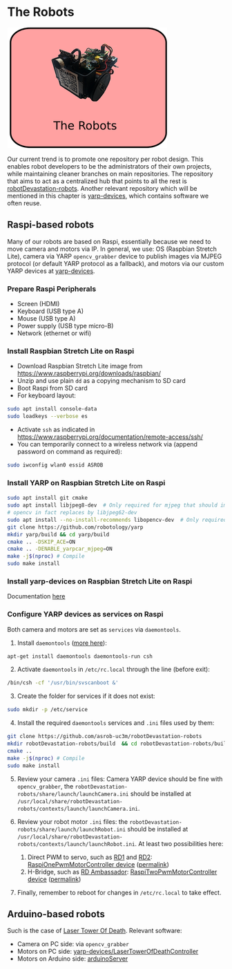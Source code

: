 # The Robots

![The Robots](/assets/the-robot.png)

Our current trend is to promote one repository per robot design. This enables robot developers to be the administrators of their own projects, while maintaining cleaner branches on main repositories. The repository that aims to act as a centralized hub that points to all the rest is [robotDevastation-robots](https://github.com/asrob-uc3m/robotDevastation-robots). Another relevant repository which will be mentioned in this chapter is [yarp-devices](https://github.com/asrob-uc3m/yarp-devices), which contains software we often reuse.

## Raspi-based robots
Many of our robots are based on Raspi, essentially because we need to move camera and motors via IP. In general, we use: OS (Raspbian Stretch Lite), camera via YARP `opencv_grabber` device to publish images via MJPEG protocol (or default YARP protocol as a fallback), and motors via our custom YARP devices at [yarp-devices](https://github.com/asrob-uc3m/yarp-devices).

### Prepare Raspi Peripherals
- Screen (HDMI)
- Keyboard (USB type A)
- Mouse (USB type A)
- Power supply (USB type micro-B)
- Network (ethernet or wifi)

### Install Raspbian Stretch Lite on Raspi
- Download Raspbian Stretch Lite image from https://www.raspberrypi.org/downloads/raspbian/
- Unzip and use plain `dd` as a copying mechanism to SD card
- Boot Raspi from SD card
- For keyboard layout:
```bash
sudo apt install console-data
sudo loadkeys --verbose es
```
- Activate `ssh` as indicated in https://www.raspberrypi.org/documentation/remote-access/ssh/
- You can temporarily connect to a wireless network via (append password on command as required):
```bash
sudo iwconfig wlan0 essid ASROB
```

### Install YARP on Raspbian Stretch Lite on Raspi
```bash
sudo apt install git cmake
sudo apt install libjpeg8-dev  # Only required for mjpeg that should improve video comms
# opencv in fact replaces by libjpeg62-dev
sudo apt install --no-install-recommends libopencv-dev  # Only required for opencv_grabber
git clone https://github.com/robotology/yarp
mkdir yarp/build && cd yarp/build
cmake .. -DSKIP_ACE=ON
cmake .. -DENABLE_yarpcar_mjpeg=ON
make -j$(nproc) # Compile
sudo make install
```

### Install yarp-devices on Raspbian Stretch Lite on Raspi
Documentation [here](https://github.com/asrob-uc3m/yarp-devices/blob/develop/doc/yarp-devices-install.md)

### Configure YARP devices as services on Raspi
Both camera and motors are set as `services` via `daemontools`.

1. Install `daemontools` ([more here](https://github.com/roboticslab-uc3m/installation-guides/blob/master/install-daemontools.md)):
```bash
apt-get install daemontools daemontools-run csh
```

2. Activate `daemontools` in `/etc/rc.local` through the line (before exit):
```bash
/bin/csh -cf '/usr/bin/svscanboot &'
```

3. Create the folder for services if it does not exist:
```bash
sudo mkdir -p /etc/service
```

4. Install the required `daemontools` services and `.ini` files used by them:
```bash
git clone https://github.com/asrob-uc3m/robotDevastation-robots
mkdir robotDevastation-robots/build  && cd robotDevastation-robots/build
cmake ..
make -j$(nproc) # Compile
sudo make install
```

5. Review your camera `.ini` files: Camera YARP device should be fine with `opencv_grabber`, the `robotDevastation-robots/share/launch/launchCamera.ini` should be installed at `/usr/local/share/robotDevastation-robots/contexts/launch/launchCamera.ini`.

6. Review your robot motor `.ini` files: the `robotDevastation-robots/share/launch/launchRobot.ini` should be installed at `/usr/local/share/robotDevastation-robots/contexts/launch/launchRobot.ini`. At least two possibilities here:
   1. Direct PWM to servo, such as [RD1](https://github.com/asrob-uc3m/rd1) and [RD2](https://github.com/asrob-uc3m/rd2): [RaspiOnePwmMotorController device](https://github.com/asrob-uc3m/yarp-devices/tree/develop/libraries/YarpPlugins/RaspiOnePwmMotorController) ([permalink](https://github.com/asrob-uc3m/yarp-devices/tree/0586c4a9d571f9959188486ca544deebbc2ddaa2/libraries/YarpPlugins/RaspiOnePwmMotorController))
   2. H-Bridge, such as [RD Ambassador](https://github.com/asrob-uc3m/rd-ambassador): [RaspiTwoPwmMotorController device](https://github.com/asrob-uc3m/yarp-devices/tree/develop/libraries/YarpPlugins/RaspiTwoPwmMotorController) ([permalink](https://github.com/asrob-uc3m/yarp-devices/tree/0586c4a9d571f9959188486ca544deebbc2ddaa2/libraries/YarpPlugins/RaspiTwoPwmMotorController))

7. Finally, remember to reboot for changes in `/etc/rc.local` to take effect.

## Arduino-based robots
Such is the case of [Laser Tower Of Death](https://github.com/asrob-uc3m/laser-tower-of-death). Relevant software:
- Camera on PC side: via `opencv_grabber`
- Motors on PC side: [yarp-devices/LaserTowerOfDeathController](https://github.com/asrob-uc3m/yarp-devices/tree/develop/libraries/YarpPlugins/LaserTowerOfDeathController)
- Motors on Arduino side: [arduinoServer](https://github.com/asrob-uc3m/yarp-devices/tree/develop/firmware/arduinoServer)
